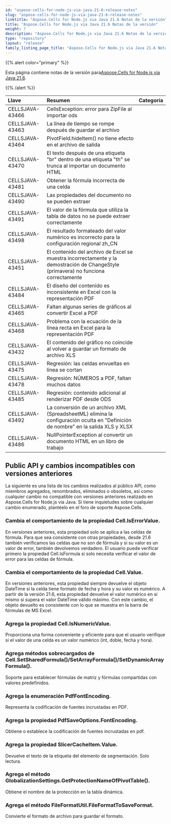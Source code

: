 ```yaml
---
id: "aspose-cells-for-node-js-via-java-21-6-release-notes"
slug: "aspose-cells-for-node-js-via-java-21-6-release-notes"
linktitle: "Aspose.Cells for Node.js via Java 21.6 Notas de la versión"
title: "Aspose.Cells for Node.js via Java 21.6 Notas de la versión"
weight: 7
description: "Aspose.Cells for Node.js via Java 21.6 Notas de la versión – the latest updates and fixes."
type: "repository"
layout: "release"
family_listing_page_title: "Aspose.Cells for Node.js via Java 21.6 Notas de la versión"
---
```

{{% alert color="primary" %}}

 Esta página contiene notas de la versión para[Aspose.Cells for Node.js via Java 21.6](https://releases.aspose.com/cells/nodejs/new-releases/aspose.cells-for-node.js-via-java-21.6/).

{{% /alert %}}

|**Llave**|**Resumen**|**Categoría**|
|:- |:- |:- |
|CELLSJAVA-43466|CellsException: error para ZipFile al importar ods|
|CELLSJAVA-43463|La línea de tiempo se rompe después de guardar el archivo|
|CELLSJAVA-43464|PivotField.hideItem() no tiene efecto en el archivo de salida|
|CELLSJAVA-43470|El texto después de una etiqueta "br" dentro de una etiqueta "th" se trunca al importar un documento HTML|
|CELLSJAVA-43481|Obtener la fórmula incorrecta de una celda|
|CELLSJAVA-43490|Las propiedades del documento no se pueden extraer|
|CELLSJAVA-43491|El valor de la fórmula que utiliza la tabla de datos no se puede extraer correctamente|
|CELLSJAVA-43498|El resultado formateado del valor numérico es incorrecto para la configuración regional zh_CN|
|CELLSJAVA-43451|El contenido del archivo de Excel se muestra incorrectamente y la demostración de ChangeStyle (primavera) no funciona correctamente|
|CELLSJAVA-43484|El diseño del contenido es inconsistente en Excel con la representación PDF|
|CELLSJAVA-43465|Faltan algunas series de gráficos al convertir Excel a PDF|
|CELLSJAVA-43468|Problema con la ecuación de la línea recta en Excel para la representación PDF|
|CELLSJAVA-43432|El contenido del gráfico no coincide al volver a guardar un formato de archivo XLS|
|CELLSJAVA-43475|Regresión: las celdas envueltas en línea se cortan|
|CELLSJAVA-43478|Regresión: NÚMEROS a PDF, faltan muchos datos|
|CELLSJAVA-43485|Regresión: contenido adicional al renderizar PDF desde ODS|
|CELLSJAVA-43492| La conversión de un archivo XML (SpreadsheetML) elimina la configuración oculta en "Definición de nombre" en la salida XLS y XLSX|
|CELLSJAVA-43486|NullPointerException al convertir un documento HTML en un libro de trabajo|

## **Public API y cambios incompatibles con versiones anteriores**

La siguiente es una lista de los cambios realizados al público API, como miembros agregados, renombrados, eliminados o obsoletos, así como cualquier cambio no compatible con versiones anteriores realizado en Aspose.Cells for Node.js via Java. Si tiene inquietudes sobre cualquier cambio enumerado, plantéelo en el foro de soporte Aspose.Cells.

### **Cambia el comportamiento de la propiedad Cell.IsErrorValue.**

En versiones anteriores, esta propiedad solo se aplica a las celdas de fórmula. Para que sea consistente con otras propiedades, desde 21.6 también verificamos las celdas que no son de fórmula y si su valor es un valor de error, también devolvemos verdadero. El usuario puede verificar primero la propiedad Cell.IsFormula si solo necesita verificar el valor de error para las celdas de fórmula.

### **Cambia el comportamiento de la propiedad Cell.Value.**

En versiones anteriores, esta propiedad siempre devuelve el objeto DateTime si la celda tiene formato de fecha y hora y su valor es numérico. A partir de la versión 21.6, esta propiedad devuelve el valor numérico en sí mismo si supera el valor DateTime válido máximo. Con este cambio, el objeto devuelto es consistente con lo que se muestra en la barra de fórmulas de MS Excel.

### **Agrega la propiedad Cell.IsNumericValue.**

Proporciona una forma conveniente y eficiente para que el usuario verifique si el valor de una celda es un valor numérico (int, doble, fecha y hora).

### **Agrega métodos sobrecargados de Cell.SetSharedFormula()/SetArrayFormula()/SetDynamicArrayFormula().**

Soporte para establecer fórmulas de matriz y fórmulas compartidas con valores predefinidos.

### **Agrega la enumeración PdfFontEncoding.**

Representa la codificación de fuentes incrustadas en PDF.

### **Agrega la propiedad PdfSaveOptions.FontEncoding.**

Obtiene o establece la codificación de fuentes incrustadas en pdf.

### **Agrega la propiedad SlicerCacheItem.Value.**

Devuelve el texto de la etiqueta del elemento de segmentación. Solo lectura.

### **Agrega el método GlobalizationSettings.GetProtectionNameOfPivotTable().**

Obtiene el nombre de la protección en la tabla dinámica.

### **Agrega el método FileFormatUtil.FileFormatToSaveFormat.**

Convierte el formato de archivo para guardar el formato.

